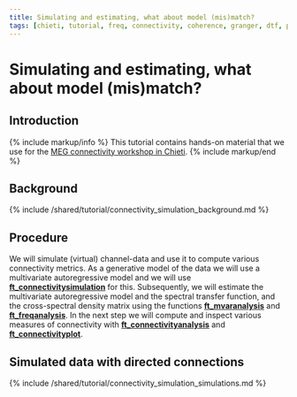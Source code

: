 ```yaml
---
title: Simulating and estimating, what about model (mis)match?
tags: [chieti, tutorial, freq, connectivity, coherence, granger, dtf, pdc]
---
```


# Simulating and estimating, what about model (mis)match?

## Introduction

{% include markup/info %}
This tutorial contains hands-on material that we use for the [MEG connectivity workshop in Chieti](/workshop/chieti2015).
{% include markup/end %}

## Background

{% include /shared/tutorial/connectivity_simulation_background.md %}

## Procedure

We will simulate (virtual) channel-data and use it to compute various connectivity metrics. As a generative model of the data we will use a multivariate autoregressive model and we will use **[ft_connectivitysimulation](https://github.com/fieldtrip/fieldtrip/blob/release/ft_connectivitysimulation.m)** for this. Subsequently, we will estimate the multivariate autoregressive model and the spectral transfer function, and the cross-spectral density matrix using the functions **[ft_mvaranalysis](https://github.com/fieldtrip/fieldtrip/blob/release/ft_mvaranalysis.m)** and **[ft_freqanalysis](https://github.com/fieldtrip/fieldtrip/blob/release/ft_freqanalysis.m)**. In the next step we will compute and inspect various measures of connectivity with **[ft_connectivityanalysis](https://github.com/fieldtrip/fieldtrip/blob/release/ft_connectivityanalysis.m)** and **[ft_connectivityplot](https://github.com/fieldtrip/fieldtrip/blob/release/ft_connectivityplot.m)**.

## Simulated data with directed connections

{% include /shared/tutorial/connectivity_simulation_simulations.md %}
